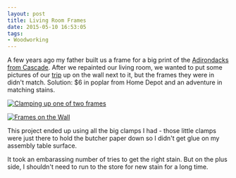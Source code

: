 ```yaml
---
layout: post 
title: Living Room Frames
date: 2015-05-10 16:53:05
tags:
- Woodworking
---
```

A few years ago my father built us a frame for a big print of the [Adirondacks from Cascade](http://www.amazon.com/gp/product/B00RY4OULA/ref=as_li_tl?ie=UTF8&camp=1789&creative=390957&creativeASIN=B00RY4OULA&linkCode=as2&tag=maat10mp-20&linkId=JDTTILUB5BS4NQKR). After we repainted our living room, we wanted to put some pictures of our [trip](http://www.marriageat10mph.com) up on the wall next to it, but the frames they were in didn't match. Solution: $6 in poplar from Home Depot and an adventure in matching stains.

<a href="http://imgur.com/qgxp5hf"><img alt="Clamping up one of two frames" src="http://i.imgur.com/qgxp5hf.jpg"></a>

<a href="http://imgur.com/9AKtabJ"><img alt="Frames on the Wall" src="http://i.imgur.com/9AKtabJ.jpg"></a>

This project ended up using all the big clamps I had - those little clamps were just there to hold the butcher paper down so I didn't get glue on my assembly table surface.

It took an embarassing number of tries to get the right stain. But on the plus side, I shouldn't need to run to the store for new stain for a long time.